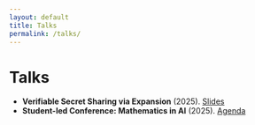 ```yaml
---
layout: default
title: Talks
permalink: /talks/
---
```


# Talks

- **Verifiable Secret Sharing via Expansion** (2025). [Slides](/assets/slides/vss-expansion.pdf)
- **Student-led Conference: Mathematics in AI** (2025). [Agenda](/assets/agenda-math-ai.pdf)
